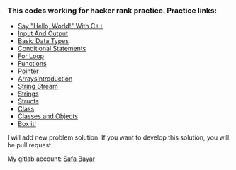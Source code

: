 ### This codes working for hacker rank practice. Practice links:


- [Say "Hello, World!" With C++](https://github.com/rection/HackerRank/tree/update/c%2B%2B/HackerRank/c%2B%2B/SayHello%2CWorld!WithC%2B%2B)
- [Input And Output](https://github.com/rection/HackerRank/tree/update/c%2B%2B/HackerRank/c%2B%2B/InputandOutput)
- [Basic Data Types](https://github.com/rection/HackerRank/tree/update/c%2B%2B/HackerRank/c%2B%2B/BasicDataTypes)
- [Conditional Statements](https://github.com/rection/HackerRank/tree/update/c%2B%2B/HackerRank/c%2B%2B/ConditionalStatements)
- [For Loop](https://github.com/rection/HackerRank/tree/update/c%2B%2B/HackerRank/c%2B%2B/ForLoop)
- [Functions](https://github.com/rection/HackerRank/tree/update/c%2B%2B/HackerRank/c%2B%2B/Functions)
- [Pointer](https://github.com/rection/HackerRank/tree/update/c%2B%2B/HackerRank/c%2B%2B/Pointer)
- [ArraysIntroduction](https://github.com/rection/HackerRank/tree/update/c%2B%2B/HackerRank/c%2B%2B/ArraysIntroduction)
- [String Stream](https://github.com/rection/HackerRank/tree/update/c%2B%2B/HackerRank/c%2B%2B/StringStream)
- [Strings](https://github.com/rection/HackerRank/tree/update/c%2B%2B/HackerRank/c%2B%2B/Strings)
- [Structs](https://github.com/rection/HackerRank/tree/update/c%2B%2B/HackerRank/c%2B%2B/Structs)
- [Class](https://github.com/rection/HackerRank/tree/update/c%2B%2B/HackerRank/c%2B%2B/Class)
- [Classes and Objects](https://github.com/rection/HackerRank/tree/update/c%2B%2B/HackerRank/c%2B%2B/ClassAndObjects)
- [Box it!](https://github.com/rection/HackerRank/tree/update/c%2B%2B/HackerRank/c%2B%2B/BoxIt)


I will add new problem solution. If you want to develop this solution, you will be pull request.


My gitlab account: [Safa Bayar](https://gitlab.com/rection)
